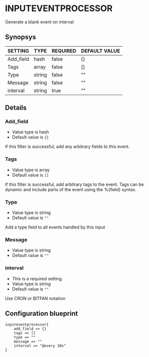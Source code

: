 # INPUTEVENTPROCESSOR
Generate a blank event on interval

## Synopsys


|  SETTING  |  TYPE  | REQUIRED | DEFAULT VALUE |
|-----------|--------|----------|---------------|
| Add_field | hash   | false    | {}            |
| Tags      | array  | false    | []            |
| Type      | string | false    | ""            |
| Message   | string | false    | ""            |
| interval  | string | true     | ""            |


## Details

### Add_field
* Value type is hash
* Default value is `{}`

If this filter is successful, add any arbitrary fields to this event.

### Tags
* Value type is array
* Default value is `[]`

If this filter is successful, add arbitrary tags to the event. Tags can be dynamic
and include parts of the event using the %{field} syntax.

### Type
* Value type is string
* Default value is `""`

Add a type field to all events handled by this input

### Message
* Value type is string
* Default value is `""`



### interval
* This is a required setting.
* Value type is string
* Default value is `""`

Use CRON or BITFAN notation



## Configuration blueprint

```
inputeventprocessor{
	add_field => {}
	tags => []
	type => ""
	message => ""
	interval => "@every 10s"
}
```
